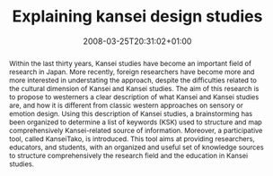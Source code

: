 ---
slug: explaining-kansei-design-studies
title: "Explaining kansei design studies"
layout: publi
searchFilter: Publication
searchWeight: 8
publitype: inproceedings
subsection: conference
kansei: true
researchpage: true
institution:
    heig: 1
    logo: Tsukuba
    short: 'U. of Tsukuba'
    web: "https://www.tsukuba.ac.jp/"
    name: "University of Tsukuba"
research: 
    -  kansei
chaire: false
date: 2008-03-25T20:31:02+01:00
citation:
    authors:
        1: ["Levy", "Pierre", "P."]
        2: ["Nakamori", "Shiho", "S."]
        3: ["Yamanaka", "Toshimasa", "T."]
    year: 2008
    title: "Explaining kansei design studies"
    proceedings: "the Proceedings of Design and Emotion Conference 2008 - D&E08"
    editors:
        1: ["Desmet", "Peter", "P.M.A."]
        2: ["Tsvetanova", "P.", "P."]
        3: ["Hekkert", "Paul", "P."]
        4: ["Justice", "L.", "L."]
    firstpage: "online"
    publisher: ["School of Design, The Hong Kong Polytechnic University", "Hong-Kong"]
reference: "Lévy, P., Nakamori, S., & Yamanaka, T. (2008). Explaining kansei design studies. In P.M.A., Desmet, S., Tsvetanova, P., Hekkert, & L., Justice (Eds.), the Proceedings of Design and Emotion Conference 2008 - D&E08. Hong-Kong: School of Design, The Hong Kong Polytechnic University."
abstract: "Within the last thirty years, Kansei studies have become an important field of research in Japan. More recently, foreign researchers have become more and more interested in understating the approach, despite the difficulties related to the cultural dimension of Kansei and Kansei studies. The aim of this research is to propose to westerners a clear description of what Kansei and Kansei studies are, and how it is different from classic western approaches on sensory or emotion design. Using this description of Kansei studies, a brainstorming has been organized to determine a list of keywords (KSK) used to structure and map comprehensively Kansei-related source of information. Moreover, a participative tool, called KanseiTako, is introduced. This tool aims at providing researchers, educators, and students, with an organized and useful set of knowledge sources to structure comprehensively the research field and the education in Kansei studies."
link:
    1: ["paper", "paper", "https://1drv.ms/b/s!AnQx_v88q65Qv4Q79xwN55NH20uTPA?e=v3JedJ"]
---